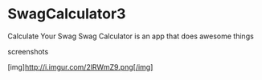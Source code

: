 # SwagCalculator3
Calculate Your Swag
Swag Calculator is an app that does awesome things

screenshots

[img]http://i.imgur.com/2lRWmZ9.png[/img]
